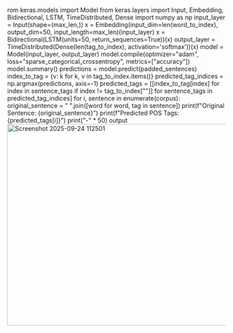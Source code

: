 rom keras.models import Model
from keras.layers import Input, Embedding, Bidirectional, LSTM, TimeDistributed, Dense
import numpy as np
input_layer = Input(shape=(max_len,))
x = Embedding(input_dim=len(word_to_index), output_dim=50, input_length=max_len)(input_layer)
x = Bidirectional(LSTM(units=50, return_sequences=True))(x)
output_layer = TimeDistributed(Dense(len(tag_to_index), activation='softmax'))(x)
model = Model(input_layer, output_layer)
model.compile(optimizer="adam", loss="sparse_categorical_crossentropy", metrics=["accuracy"])
model.summary()
predictions = model.predict(padded_sentences)
index_to_tag = {v: k for k, v in tag_to_index.items()}
predicted_tag_indices = np.argmax(predictions, axis=-1)
predicted_tags = [[index_to_tag[index] for index in sentence_tags if index != tag_to_index["<PAD>"]] for sentence_tags in predicted_tag_indices]
for i, sentence in enumerate(corpus):
    original_sentence = " ".join([word for word, tag in sentence])
    print(f"Original Sentence: {original_sentence}")
    print(f"Predicted POS Tags: {predicted_tags[i]}")
    print("-" * 50)
    output
  <img width="1160" height="466" alt="Screenshot 2025-09-24 112501" src="https://github.com/user-attachments/assets/6070cfc6-38a1-43db-8825-9650e7fdd309" />
